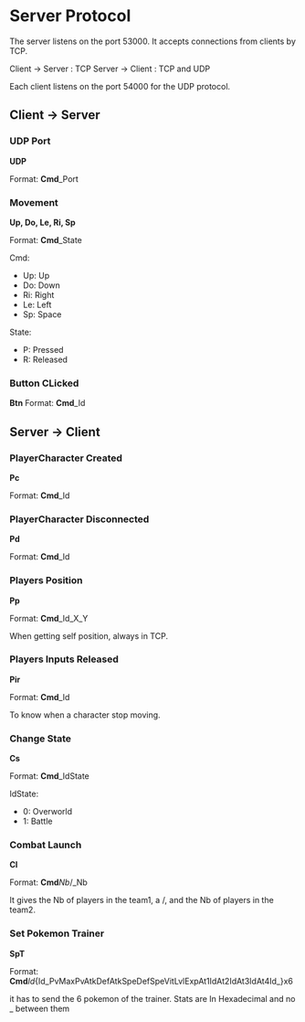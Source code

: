 # Server Protocol

The server listens on the port 53000.
It accepts connections from clients by TCP.

Client -> Server : TCP
Server -> Client : TCP and UDP

Each client listens on the port 54000 for the UDP protocol.



## Client → Server

### UDP Port
**UDP**

Format: **Cmd**_Port

### Movement
**Up, Do, Le, Ri, Sp**

Format: **Cmd**_State

Cmd:
- Up: Up
- Do: Down
- Ri: Right
- Le: Left
- Sp: Space

State:
- P: Pressed
- R: Released

### Button CLicked
**Btn**
Format: **Cmd**_Id



## Server → Client

### PlayerCharacter Created
**Pc**

Format: **Cmd**_Id


### PlayerCharacter Disconnected
**Pd**

Format: **Cmd**_Id


### Players Position
**Pp**

Format: **Cmd**_Id_X_Y

When getting self position, always in TCP.


### Players Inputs Released
**Pir**

Format: **Cmd**_Id

To know when a character stop moving.


### Change State
**Cs**

Format: **Cmd**_IdState

IdState:
- 0: Overworld
- 1: Battle


### Combat Launch
**Cl**

Format: **Cmd**_Nb_/_Nb

It gives the Nb of players in the team1, a /, and the Nb of players in the team2.


### Set Pokemon Trainer
**SpT**

Format: **Cmd**_Id_{Id_PvMaxPvAtkDefAtkSpeDefSpeVitLvlExpAt1IdAt2IdAt3IdAt4Id_}x6

it has to send the 6 pokemon of the trainer.
Stats are In Hexadecimal and no _ between them



